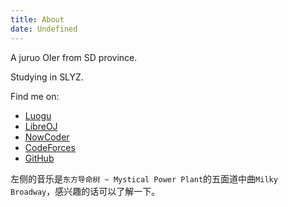 ```yaml
---
title: About
date: Undefined
---
```

A juruo OIer from SD province.

Studying in SLYZ.

Find me on:

- [Luogu](https://www.luogu.org/space/show?uid=63352)
- [LibreOJ](https://loj.ac/user/6666)
- [NowCoder](https://www.nowcoder.com/514705863)
- [CodeForces](http://codeforces.com/profile/CLT)
- [GitHub](https://github.com/Challestend)

左侧的音乐是`东方导命树 ~ Mystical Power Plant`的五面道中曲`Milky Broadway`，感兴趣的话可以了解一下。